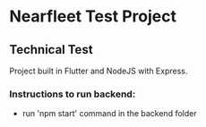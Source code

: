 # Nearfleet Test Project

## Technical Test
Project built in Flutter and NodeJS with Express.

### Instructions to run backend:
  - run 'npm start' command in the backend folder